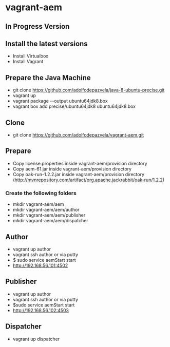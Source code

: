 # vagrant-aem

## In Progress Version


## Install the latest versions

- Install Virtualbox
- Install Vagrant 

## Prepare the Java Machine

- git clone https://github.com/adolfodepazvela/java-8-ubuntu-precise.git
- vagrant up
- vagrant package --output ubuntu64jdk8.box
- vagrant box add precise/ubuntu64jdk8 ubuntu64jdk8.box

## Clone

- git clone https://github.com/adolfodepazvela/vagrant-aem.git


## Prepare 

- Copy license.properties inside vagrant-aem/provision directory
- Copy aem-61.jar inside vagrant-aem/provision directory
- Copy oak-run-1.2.2.jar inside vagrant-aem/provision directory (http://mvnrepository.com/artifact/org.apache.jackrabbit/oak-run/1.2.2)

### Create the following folders

- mkdir vagrant-aem/aem
- mkdir vagrant-aem/aem/author
- mkdir vagrant-aem/aem/publisher
- mkdir vagrant-aem/aem/dispatcher


## Author 

- vagrant up author
- vagrant ssh author or via putty
- $ sudo service aemStart start
- http://192.168.56.101:4502

## Publisher 

- vagrant up author
- vagrant ssh author or via putty
- $sudo service aemStart start
- http://192.168.56.102:4503

## Dispatcher

- vagrant up dispatcher


